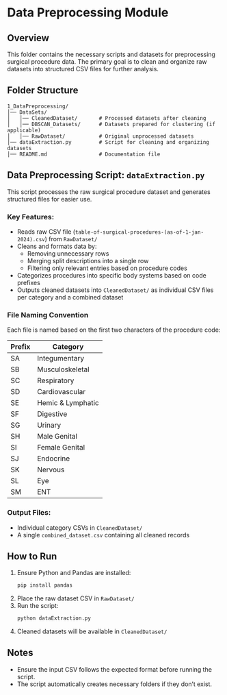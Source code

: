 # Data Preprocessing Module

## Overview
This folder contains the necessary scripts and datasets for preprocessing surgical procedure data. The primary goal is to clean and organize raw datasets into structured CSV files for further analysis.

## Folder Structure
```
1_DataPreprocessing/
│── DataSets/
│   │── CleanedDataset/       # Processed datasets after cleaning
│   │── DBSCAN_Datasets/      # Datasets prepared for clustering (if applicable)
│   │── RawDataset/           # Original unprocessed datasets
│── dataExtraction.py         # Script for cleaning and organizing datasets
│── README.md                 # Documentation file
```

## Data Preprocessing Script: `dataExtraction.py`
This script processes the raw surgical procedure dataset and generates structured files for easier use.

### Key Features:
- Reads raw CSV file (`table-of-surgical-procedures-(as-of-1-jan-2024).csv`) from `RawDataset/`
- Cleans and formats data by:
  - Removing unnecessary rows
  - Merging split descriptions into a single row
  - Filtering only relevant entries based on procedure codes
- Categorizes procedures into specific body systems based on code prefixes
- Outputs cleaned datasets into `CleanedDataset/` as individual CSV files per category and a combined dataset

### File Naming Convention
Each file is named based on the first two characters of the procedure code:

| Prefix | Category |
|---------|----------------|
| SA | Integumentary |
| SB | Musculoskeletal |
| SC | Respiratory |
| SD | Cardiovascular |
| SE | Hemic & Lymphatic |
| SF | Digestive |
| SG | Urinary |
| SH | Male Genital |
| SI | Female Genital |
| SJ | Endocrine |
| SK | Nervous |
| SL | Eye |
| SM | ENT |

### Output Files:
- Individual category CSVs in `CleanedDataset/`
- A single `combined_dataset.csv` containing all cleaned records

## How to Run
1. Ensure Python and Pandas are installed:
   ```sh
   pip install pandas
   ```
2. Place the raw dataset CSV in `RawDataset/`
3. Run the script:
   ```sh
   python dataExtraction.py
   ```
4. Cleaned datasets will be available in `CleanedDataset/`

## Notes
- Ensure the input CSV follows the expected format before running the script.
- The script automatically creates necessary folders if they don’t exist.

